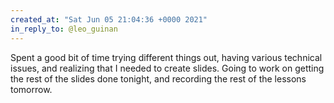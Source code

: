 ```yaml
---
created_at: "Sat Jun 05 21:04:36 +0000 2021"
in_reply_to: @leo_guinan
---
```


Spent a good bit of time trying different things out, having various technical issues, and realizing that I needed to create slides. Going to work on getting the rest of the slides done tonight, and recording the rest of the lessons tomorrow.